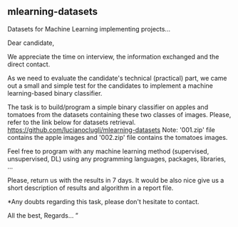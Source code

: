 ## mlearning-datasets
Datasets for Machine Learning implementing projects...

Dear candidate,
 
We appreciate the time on interview, the information exchanged and the direct contact.
 
As we need to evaluate the candidate's technical (practical) part, we came out a small and simple test for the candidates to implement a machine learning-based binary classifier.
 
The task is to build/program a simple binary classifier on apples and tomatoes from the datasets containing these two classes of images.
Please, refer to the link below for datasets retrieval.
https://github.com/lucianoclugli/mlearning-datasets
Note: '001.zip' file contains the apple images and '002.zip' file contains the tomatoes images.

Feel free to program with any machine learning method (supervised, unsupervised, DL) using any programming languages, packages, libraries, ...
 
Please, return us with the results in 7 days. It would be also nice give us a short description of results and algorithm in a report file.
 
*Any doubts regarding this task, please don't hesitate to contact.
 
 All the best,
Regards...
”
